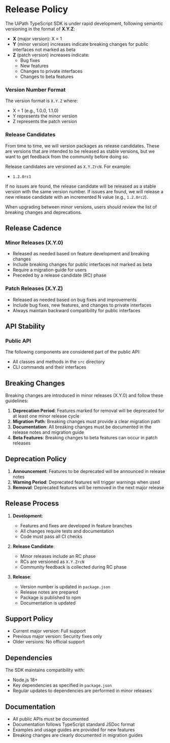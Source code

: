 # Release Policy

The UiPath TypeScript SDK is under rapid development, following semantic versioning in the format of **X.Y.Z**:

- **X** (major version): X = 1
- **Y** (minor version) increases indicate breaking changes for public interfaces not marked as beta
- **Z** (patch version) increases indicate:
    - Bug fixes
    - New features
    - Changes to private interfaces
    - Changes to beta features

### Version Number Format

The version format is `X.Y.Z` where:

- X = 1 (e.g., 1.0.0, 1.1.0)
- Y represents the minor version
- Z represents the patch version

### Release Candidates

From time to time, we will version packages as release candidates. These are versions that are intended to be released as stable versions, but we want to get feedback from the community before doing so.

Release candidates are versioned as `X.Y.ZrcN`. For example:
- `1.2.0rc1`

If no issues are found, the release candidate will be released as a stable version with the same version number. If issues are found, we will release a new release candidate with an incremented N value (e.g., `1.2.0rc2`).

When upgrading between minor versions, users should review the list of breaking changes and deprecations.

## Release Cadence

### Minor Releases (X.Y.0)

- Released as needed based on feature development and breaking changes
- Include breaking changes for public interfaces not marked as beta
- Require a migration guide for users
- Preceded by a release candidate (RC) phase

### Patch Releases (X.Y.Z)

- Released as needed based on bug fixes and improvements
- Include bug fixes, new features, and changes to private interfaces
- Always maintain backward compatibility for public interfaces

## API Stability

### Public API
The following components are considered part of the public API:

- All classes and methods in the `src` directory
- CLI commands and their interfaces

## Breaking Changes

Breaking changes are introduced in minor releases (X.Y.0) and follow these guidelines:

1. **Deprecation Period**: Features marked for removal will be deprecated for at least one minor release cycle
2. **Migration Path**: Breaking changes must provide a clear migration path
3. **Documentation**: All breaking changes must be documented in the release notes and migration guide
4. **Beta Features**: Breaking changes to beta features can occur in patch releases

## Deprecation Policy

1. **Announcement**: Features to be deprecated will be announced in release notes
2. **Warning Period**: Deprecated features will trigger warnings when used
3. **Removal**: Deprecated features will be removed in the next major release

## Release Process

1. **Development**:
    - Features and fixes are developed in feature branches
    - All changes require tests and documentation
    - Code must pass all CI checks

2. **Release Candidate**:
    - Minor releases include an RC phase
    - RCs are versioned as `X.Y.ZrcN`
    - Community feedback is collected during RC phase

3. **Release**:
    - Version number is updated in `package.json`
    - Release notes are prepared
    - Package is published to npm
    - Documentation is updated

## Support Policy

- Current major version: Full support
- Previous major version: Security fixes only
- Older versions: No official support

## Dependencies

The SDK maintains compatibility with:

- Node.js 18+
- Key dependencies as specified in `package.json`
- Regular updates to dependencies are performed in minor releases

## Documentation

- All public APIs must be documented
- Documentation follows TypeScript standard JSDoc format
- Examples and usage guides are provided for new features
- Breaking changes are clearly documented in migration guides